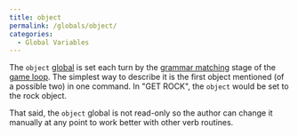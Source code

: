 ```yaml
---
title: object
permalink: /globals/object/
categories: 
  - Global Variables
---
```


The `object` [global](basics/global/) is set each turn by the
[grammar matching](definitions/grammar-matching/) stage of the
[game loop](loops/game-loop/). The simplest way to describe it is the
first object mentioned (of a possible two) in one command. In "GET
ROCK", the `object` would be set to the rock object.

That said, the `object` global is not read-only so the author can change
it manually at any point to work better with other verb routines.
